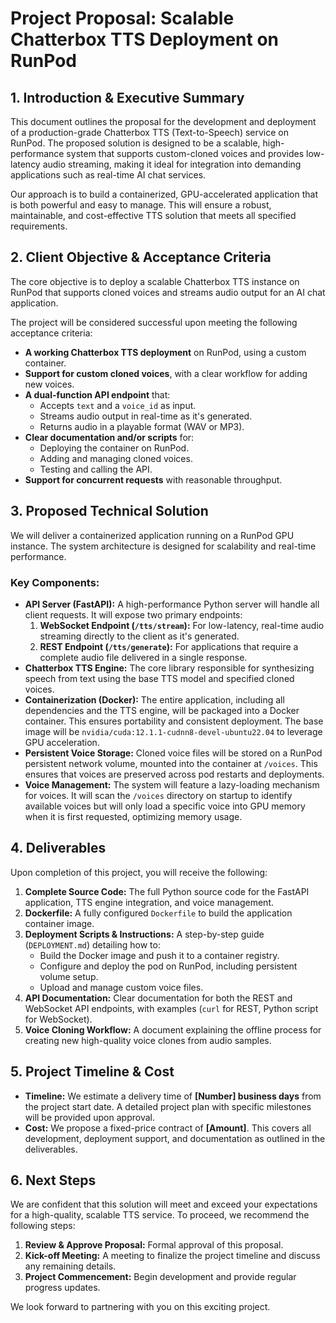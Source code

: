# Project Proposal: Scalable Chatterbox TTS Deployment on RunPod

## 1. Introduction & Executive Summary

This document outlines the proposal for the development and deployment of a production-grade Chatterbox TTS (Text-to-Speech) service on RunPod. The proposed solution is designed to be a scalable, high-performance system that supports custom-cloned voices and provides low-latency audio streaming, making it ideal for integration into demanding applications such as real-time AI chat services.

Our approach is to build a containerized, GPU-accelerated application that is both powerful and easy to manage. This will ensure a robust, maintainable, and cost-effective TTS solution that meets all specified requirements.

## 2. Client Objective & Acceptance Criteria

The core objective is to deploy a scalable Chatterbox TTS instance on RunPod that supports cloned voices and streams audio output for an AI chat application.

The project will be considered successful upon meeting the following acceptance criteria:

*   **A working Chatterbox TTS deployment** on RunPod, using a custom container.
*   **Support for custom cloned voices**, with a clear workflow for adding new voices.
*   **A dual-function API endpoint** that:
    *   Accepts `text` and a `voice_id` as input.
    *   Streams audio output in real-time as it's generated.
    *   Returns audio in a playable format (WAV or MP3).
*   **Clear documentation and/or scripts** for:
    *   Deploying the container on RunPod.
    *   Adding and managing cloned voices.
    *   Testing and calling the API.
*   **Support for concurrent requests** with reasonable throughput.

## 3. Proposed Technical Solution

We will deliver a containerized application running on a RunPod GPU instance. The system architecture is designed for scalability and real-time performance.

### Key Components:

*   **API Server (FastAPI):** A high-performance Python server will handle all client requests. It will expose two primary endpoints:
    1.  **WebSocket Endpoint (`/tts/stream`):** For low-latency, real-time audio streaming directly to the client as it's generated.
    2.  **REST Endpoint (`/tts/generate`):** For applications that require a complete audio file delivered in a single response.
*   **Chatterbox TTS Engine:** The core library responsible for synthesizing speech from text using the base TTS model and specified cloned voices.
*   **Containerization (Docker):** The entire application, including all dependencies and the TTS engine, will be packaged into a Docker container. This ensures portability and consistent deployment. The base image will be `nvidia/cuda:12.1.1-cudnn8-devel-ubuntu22.04` to leverage GPU acceleration.
*   **Persistent Voice Storage:** Cloned voice files will be stored on a RunPod persistent network volume, mounted into the container at `/voices`. This ensures that voices are preserved across pod restarts and deployments.
*   **Voice Management:** The system will feature a lazy-loading mechanism for voices. It will scan the `/voices` directory on startup to identify available voices but will only load a specific voice into GPU memory when it is first requested, optimizing memory usage.

## 4. Deliverables

Upon completion of this project, you will receive the following:

1.  **Complete Source Code:** The full Python source code for the FastAPI application, TTS engine integration, and voice management.
2.  **Dockerfile:** A fully configured `Dockerfile` to build the application container image.
3.  **Deployment Scripts & Instructions:** A step-by-step guide (`DEPLOYMENT.md`) detailing how to:
    *   Build the Docker image and push it to a container registry.
    *   Configure and deploy the pod on RunPod, including persistent volume setup.
    *   Upload and manage custom voice files.
4.  **API Documentation:** Clear documentation for both the REST and WebSocket API endpoints, with examples (`curl` for REST, Python script for WebSocket).
5.  **Voice Cloning Workflow:** A document explaining the offline process for creating new high-quality voice clones from audio samples.

## 5. Project Timeline & Cost

*   **Timeline:** We estimate a delivery time of **[Number] business days** from the project start date. A detailed project plan with specific milestones will be provided upon approval.
*   **Cost:** We propose a fixed-price contract of **[Amount]**. This covers all development, deployment support, and documentation as outlined in the deliverables.

## 6. Next Steps

We are confident that this solution will meet and exceed your expectations for a high-quality, scalable TTS service. To proceed, we recommend the following steps:

1.  **Review & Approve Proposal:** Formal approval of this proposal.
2.  **Kick-off Meeting:** A meeting to finalize the project timeline and discuss any remaining details.
3.  **Project Commencement:** Begin development and provide regular progress updates.

We look forward to partnering with you on this exciting project.